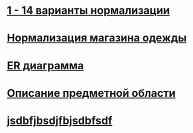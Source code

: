 # [1 - 14 варианты нормализации](https://docs.yandex.ru/docs/view?url=ya-disk%3A%2F%2F%2Fdisk%2F14.09%20про%2FШамиев%2F14%20Вариантов.pdf&name=14%20Вариантов.pdf&uid=1735612068&nosw=1)
# [Нормализация магазина одежды](https://disk.yandex.ru/edit/disk/disk%2F14.09%20про%2FШамиев%2FНормализация%20магазина%20одежды.xlsx?sk=ya008284143c71b3814c5ccca3d90a671)
# [ER диаграмма](https://disk.yandex.ru/client/disk/14.09%20про/Шамиев?idApp=client&dialog=slider&idDialog=%2Fdisk%2F14.09%20про%2FШамиев%2Fизображение_2024-09-27_145743815.png)
# [Описание предметной области](https://docs.yandex.ru/docs/view?url=ya-disk%3A%2F%2F%2Fdisk%2F14.09%20про%2FШамиев%2FШамиев%20П-2.pdf&name=Шамиев%20П-2.pdf&uid=1735612068)
# [jsdbfjbsdjfbjsdbfsdf](https://docs.yandex.ru/docs/view?url=ya-disk%3A%2F%2F%2Fdisk%2F14.09%20про%2FШамиев%2F14%20Вариантов.pdf&name=14%20Вариантов.pdf&uid=1735612068)
